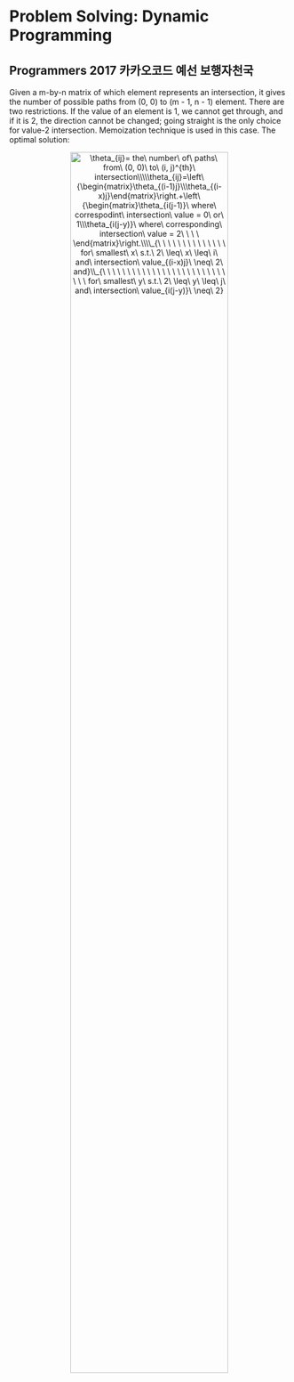 # Problem Solving: Dynamic Programming

## Programmers 2017 카카오코드 예선 보행자천국
Given a m-by-n matrix of which element represents an intersection, it gives the 
number of possible paths from (0, 0) to (m - 1, n - 1) element. There are two 
restrictions. If the value of an element is 1, we cannot get through, and if it
is 2, the direction cannot be changed; going straight is the only choice for 
value-2 intersection. Memoization technique is used in this case. The optimal solution:  
  
<p align="center">
<img width="75%" src="https://latex.codecogs.com/svg.image?\theta_{ij}=&space;the\&space;number\&space;of\&space;paths\&space;from\&space;(0,&space;0)\&space;to\&space;(i,&space;j)^{th}\&space;intersection\\\\\theta_{ij}=\left\{\begin{matrix}\theta_{(i-1)j}\\\theta_{(i-x)j}\end{matrix}\right.&plus;\left\{\begin{matrix}\theta_{i(j-1)}\&space;where\&space;correspodint\&space;intersection\&space;value&space;=&space;0\&space;or\&space;1\\\theta_{i(j-y)}\&space;where\&space;corresponding\&space;intersection\&space;value&space;=&space;2\&space;\&space;\&space;\&space;\end{matrix}\right.\\\\_{\&space;\&space;\&space;\&space;\&space;\&space;\&space;\&space;\&space;\&space;\&space;\&space;\&space;\&space;for\&space;smallest\&space;x\&space;s.t.\&space;2\&space;\leq\&space;x\&space;\leq\&space;i\&space;and\&space;intersection\&space;value_{(i-x)j}\&space;\neq\&space;2\&space;and}\\_{\&space;\&space;\&space;\&space;\&space;\&space;\&space;\&space;\&space;\&space;\&space;\&space;\&space;\&space;\&space;\&space;\&space;\&space;\&space;\&space;\&space;\&space;\&space;\&space;\&space;\&space;\&space;\&space;for\&space;smallest\&space;y\&space;s.t.\&space;2\&space;\leq\&space;y\&space;\leq\&space;j\&space;and\&space;intersection\&space;value_{i(j-y)}\&space;\neq\&space;2}&space;" title="\theta_{ij}= the\ number\ of\ paths\ from\ (0, 0)\ to\ (i, j)^{th}\ intersection\\\\\theta_{ij}=\left\{\begin{matrix}\theta_{(i-1)j}\\\theta_{(i-x)j}\end{matrix}\right.+\left\{\begin{matrix}\theta_{i(j-1)}\ where\ correspodint\ intersection\ value = 0\ or\ 1\\\theta_{i(j-y)}\ where\ corresponding\ intersection\ value = 2\ \ \ \ \end{matrix}\right.\\\\_{\ \ \ \ \ \ \ \ \ \ \ \ \ \ for\ smallest\ x\ s.t.\ 2\ \leq\ x\ \leq\ i\ and\ intersection\ value_{(i-x)j}\ \neq\ 2\ and}\\_{\ \ \ \ \ \ \ \ \ \ \ \ \ \ \ \ \ \ \ \ \ \ \ \ \ \ \ \ for\ smallest\ y\ s.t.\ 2\ \leq\ y\ \leq\ j\ and\ intersection\ value_{i(j-y)}\ \neq\ 2} " />
</p>


